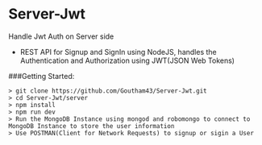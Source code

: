 # Server-Jwt

Handle Jwt Auth on Server side
- REST API for Signup and SignIn using NodeJS, handles the Authentication and Authorization using JWT(JSON Web Tokens)

###Getting Started:

```
> git clone https://github.com/Goutham43/Server-Jwt.git
> cd Server-Jwt/server
> npm install
> npm run dev
> Run the MongoDB Instance using mongod and robomongo to connect to MongoDB Instance to store the user information
> Use POSTMAN(Client for Network Requests) to signup or sigin a User
```